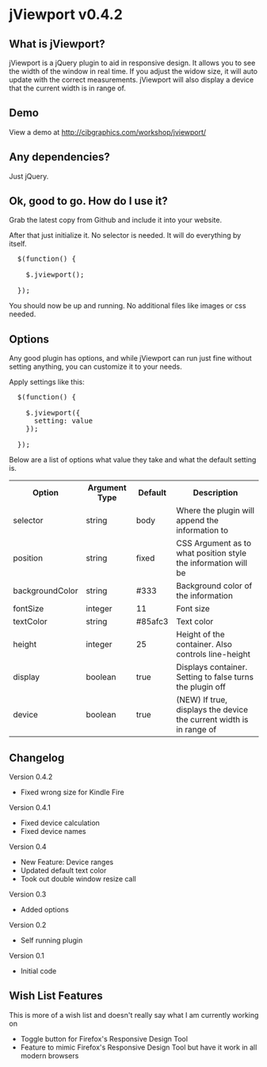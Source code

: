 # jViewport v0.4.2

## What is jViewport?

jViewport is a jQuery plugin to aid in responsive design. It allows you to see the width of the window in real time. If you adjust the widow size, it will auto update with the correct measurements. jViewport will also display a device that the current width is in range of.

## Demo

View a demo at http://cibgraphics.com/workshop/jviewport/

## Any dependencies?

Just jQuery.

## Ok, good to go. How do I use it?

Grab the latest copy from Github and include it into your website.

After that just initialize it. No selector is needed. It will do everything by itself.

<pre>
  $(function() {

    $.jviewport();

  });
</pre>

You should now be up and running. No additional files like images or css needed.

## Options

Any good plugin has options, and while jViewport can run just fine without setting anything, you can customize it to your needs.

Apply settings like this:

<pre>
  $(function() {

    $.jviewport({
      setting: value
    });

  });
</pre>

Below are a list of options what value they take and what the default setting is.

<table>
  <tr>
    <th>Option</th><th>Argument Type</th><th>Default</th><th>Description</th>
  </tr>
  <tr>
    <td>selector</td><td>string</td><td>body</td><td>Where the plugin will append the information to</td>
  </tr>
  <tr>
    <td>position</td><td>string</td><td>fixed</td><td>CSS Argument as to what position style the information will be</td>
  </tr>
  <tr>
    <td>backgroundColor</td><td>string</td><td>#333</td><td>Background color of the information</td>
  </tr>
  <tr>
    <td>fontSize</td><td>integer</td><td>11</td><td>Font size</td>
  </tr>
  <tr>
    <td>textColor</td><td>string</td><td>#85afc3</td><td>Text color</td>
  </tr>
  <tr>
    <td>height</td><td>integer</td><td>25</td><td>Height of the container. Also controls line-height</td>
  </tr>
  <tr>
    <td>display</td><td>boolean</td><td>true</td><td>Displays container. Setting to false turns the plugin off</td>
  </tr>
	<tr>
    <td>device</td><td>boolean</td><td>true</td><td>(NEW) If true, displays the device the current width is in range of</td>
  </tr>
</table>

## Changelog

Version 0.4.2
* Fixed wrong size for Kindle Fire

Version 0.4.1
* Fixed device calculation
* Fixed device names

Version 0.4
* New Feature: Device ranges
* Updated default text color
* Took out double window resize call

Version 0.3
* Added options

Version 0.2
* Self running plugin

Version 0.1
* Initial code

## Wish List Features

This is more of a wish list and doesn't really say what I am currently working on
* Toggle button for Firefox's Responsive Design Tool
* Feature to mimic Firefox's Responsive Design Tool but have it work in all modern browsers